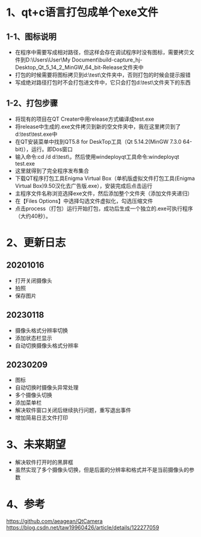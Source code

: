 # 1、qt+c语言打包成单个exe文件

## 1-1、图标说明
- 在程序中需要写成相对路径，但这样会存在调试程序时没有图标，需要拷贝文件到D:\Users\User\My Document\build-capture_hj-Desktop_Qt_5_14_2_MinGW_64_bit-Release文件夹中
- 打包的时候需要将图标拷贝到d:\test\文件夹中，否则打包的时候会提示报错
- 写成绝对路径打包时不会打包进文件中，它只会打包d:\test\文件夹下的东西

## 1-2、打包步骤
- 将现有的项目在QT Creater中用release方式编译成test.exe
- 将release中生成的.exe文件拷贝到新的空文件夹中，我在这里拷贝到了d:\test\test.exe中
- 在QT安装菜单中找到QT5.8 for DeskTop工具（Qt 5.14.2(MinGW 7.3.0 64-bit)），运行。即Dos窗口
- 输入命令:cd /d d:\test\，然后使用windeployqt工具命令:windeployqt test.exe
- 这里就得到了完全程序发布集合
- 下载QT程序打包工具Enigma Virtual Box（单机版虚拟文件打包工具(Enigma Virtual Box)9.50汉化去广告版.exe），安装完成后点击运行
- 主程序文件名称浏览选择exe文件，然后添加整个文件夹（添加文件夹递归）
- 在【Files Options】中选择勾选文件虚拟化，勾选压缩文件
- 点击process（打包）运行开始打包，成功后生成一个独立的.exe可执行程序（大约40秒）。

# 2、更新日志

## 20201016
- 打开关闭摄像头
- 拍照
- 保存图片

## 20230118
- 摄像头格式分辨率切换
- 添加状态栏显示
- 自动切换摄像头格式分辨率

## 20230209
- 图标
- 自动切换时摄像头异常处理
- 多个摄像头切换
- 添加菜单栏
- 解决软件窗口关闭后继续执行问题，重写退出事件
- 增加简易日志文件打印

# 3、未来期望
- 解决软件打开时的黑屏框
- 虽然实现了多个摄像头切换，但是后面的分辨率和格式并不是当前摄像头的参数

# 4、参考
https://github.com/aeagean/QtCamera
https://blog.csdn.net/taw19960426/article/details/122277059